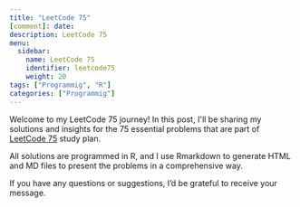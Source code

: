 ```yaml
---
title: "LeetCode 75"
[comment]: date: 
description: LeetCode 75
menu:
  sidebar:
    name: LeetCode 75
    identifier: leetcode75
    weight: 20
tags: ["Programmig", "R"]
categories: ["Programmig"]
---
```


Welcome to my LeetCode 75 journey! In this post, I'll be sharing my solutions and insights for the 75 essential problems that are part of [LeetCode 75](https://leetcode.com/studyplan/leetcode-75/) study plan.

All solutions are programmed in R, and I use Rmarkdown to generate HTML and MD files to present the problems in a comprehensive way.

If you have any questions or suggestions, I’d be grateful to receive your message. 


